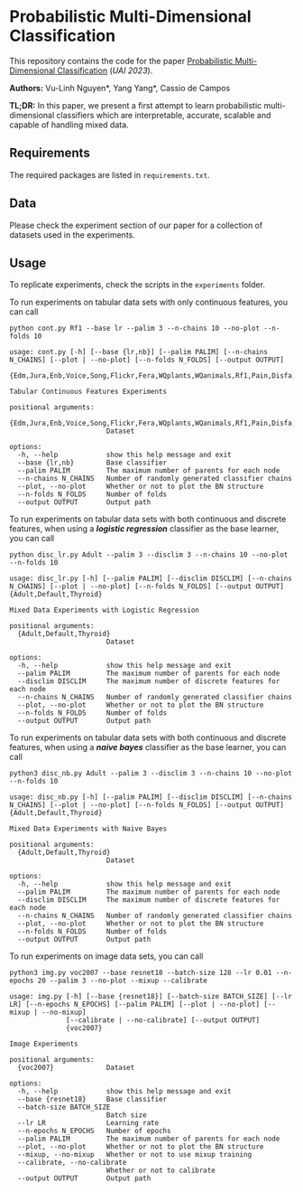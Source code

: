 # Probabilistic Multi-Dimensional Classification
This repository contains the code for the paper [Probabilistic Multi-Dimensional Classification](https://openreview.net/forum?id=3WnTBadc-J) (*UAI 2023*).

**Authors:** Vu-Linh Nguyen*, Yang Yang*, Cassio de Campos

**TL;DR:** In this paper, we present a first attempt to learn probabilistic multi-dimensional classifiers which are interpretable, accurate, scalable and capable of handling mixed data.

## Requirements

The required packages are listed in `requirements.txt`.

## Data

Please check the experiment section of our paper for a collection of datasets used in the experiments.

## Usage

To replicate experiments, check the scripts in the `experiments` folder.

To run experiments on tabular data sets with only continuous features, you can call

```shell
python cont.py Rf1 --base lr --palim 3 --n-chains 10 --no-plot --n-folds 10
```

```shell
usage: cont.py [-h] [--base {lr,nb}] [--palim PALIM] [--n-chains N_CHAINS] [--plot | --no-plot] [--n-folds N_FOLDS] [--output OUTPUT]
               {Edm,Jura,Enb,Voice,Song,Flickr,Fera,WQplants,WQanimals,Rf1,Pain,Disfa,WaterQuality,Oes97,Oes10,Scm20d,Scm1d}

Tabular Continuous Features Experiments

positional arguments:
  {Edm,Jura,Enb,Voice,Song,Flickr,Fera,WQplants,WQanimals,Rf1,Pain,Disfa,WaterQuality,Oes97,Oes10,Scm20d,Scm1d}
                        Dataset

options:
  -h, --help            show this help message and exit
  --base {lr,nb}        Base classifier
  --palim PALIM         The maximum number of parents for each node
  --n-chains N_CHAINS   Number of randomly generated classifier chains
  --plot, --no-plot     Whether or not to plot the BN structure
  --n-folds N_FOLDS     Number of folds
  --output OUTPUT       Output path
```

To run experiments on tabular data sets with both continuous and discrete features, when using a ***logistic regression*** classifier as the base learner, you can call

```shell
python disc_lr.py Adult --palim 3 --disclim 3 --n-chains 10 --no-plot --n-folds 10
```

```shell
usage: disc_lr.py [-h] [--palim PALIM] [--disclim DISCLIM] [--n-chains N_CHAINS] [--plot | --no-plot] [--n-folds N_FOLDS] [--output OUTPUT] {Adult,Default,Thyroid}

Mixed Data Experiments with Logistic Regression

positional arguments:
  {Adult,Default,Thyroid}
                        Dataset

options:
  -h, --help            show this help message and exit
  --palim PALIM         The maximum number of parents for each node
  --disclim DISCLIM     The maximum number of discrete features for each node
  --n-chains N_CHAINS   Number of randomly generated classifier chains
  --plot, --no-plot     Whether or not to plot the BN structure
  --n-folds N_FOLDS     Number of folds
  --output OUTPUT       Output path
```

To run experiments on tabular data sets with both continuous and discrete features, when using a ***naive bayes*** classifier as the base learner, you can call

```shell
python3 disc_nb.py Adult --palim 3 --disclim 3 --n-chains 10 --no-plot --n-folds 10
```

```shell
usage: disc_nb.py [-h] [--palim PALIM] [--disclim DISCLIM] [--n-chains N_CHAINS] [--plot | --no-plot] [--n-folds N_FOLDS] [--output OUTPUT] {Adult,Default,Thyroid}

Mixed Data Experiments with Naive Bayes

positional arguments:
  {Adult,Default,Thyroid}
                        Dataset

options:
  -h, --help            show this help message and exit
  --palim PALIM         The maximum number of parents for each node
  --disclim DISCLIM     The maximum number of discrete features for each node
  --n-chains N_CHAINS   Number of randomly generated classifier chains
  --plot, --no-plot     Whether or not to plot the BN structure
  --n-folds N_FOLDS     Number of folds
  --output OUTPUT       Output path
```

To run experiments on image data sets, you can call

```shell
python3 img.py voc2007 --base resnet18 --batch-size 128 --lr 0.01 --n-epochs 20 --palim 3 --no-plot --mixup --calibrate
```

```shell
usage: img.py [-h] [--base {resnet18}] [--batch-size BATCH_SIZE] [--lr LR] [--n-epochs N_EPOCHS] [--palim PALIM] [--plot | --no-plot] [--mixup | --no-mixup]
              [--calibrate | --no-calibrate] [--output OUTPUT]
              {voc2007}

Image Experiments

positional arguments:
  {voc2007}             Dataset

options:
  -h, --help            show this help message and exit
  --base {resnet18}     Base classifier
  --batch-size BATCH_SIZE
                        Batch size
  --lr LR               Learning rate
  --n-epochs N_EPOCHS   Number of epochs
  --palim PALIM         The maximum number of parents for each node
  --plot, --no-plot     Whether or not to plot the BN structure
  --mixup, --no-mixup   Whether or not to use mixup training
  --calibrate, --no-calibrate
                        Whether or not to calibrate
  --output OUTPUT       Output path
```
